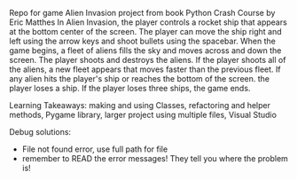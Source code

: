 Repo for game Alien Invasion project from book Python Crash Course by Eric Matthes
In Alien Invasion, the player controls a rocket ship that appears at the bottom center of the screen. The player can move the ship right and left using the arrow keys and shoot bullets using the spacebar. When the game begins, a fleet of aliens fills the sky and moves across and down the screen. The player shoots and destroys the aliens. If the player shoots all of the aliens, a new fleet appears that moves faster than the previous fleet. If any alien hits the player's ship or reaches the bottom of the screen. the player loses a ship. If the player loses three ships, the game ends.

Learning Takeaways: making and using Classes, refactoring and helper methods, Pygame library, larger project using multiple files, Visual Studio

Debug solutions:
- File not found error, use full path for file
- remember to READ the error messages! They tell you where the problem is!
